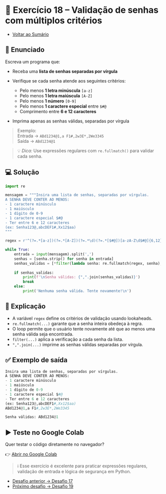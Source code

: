 # 🐍 Exercício 18 – Validação de senhas com múltiplos critérios

- [Voltar ao Sumário](../SUMARIO.md)  

## 🧩 Enunciado

Escreva um programa que:

- Receba uma **lista de senhas separadas por vírgula**  
- Verifique se cada senha atende aos seguintes critérios:
  - Pelo menos **1 letra minúscula** `[a-z]`
  - Pelo menos **1 letra maiúscula** `[A-Z]`
  - Pelo menos **1 número** `[0-9]`
  - Pelo menos **1 caractere especial** entre `$#@`
  - Comprimento entre **6 e 12 caracteres**

- Imprima apenas as senhas válidas, separadas por vírgula

> Exemplo:  
Entrada → `ABd1234@1,a F1#,2w3E*,2We3345`  
Saída → `ABd1234@1`

> 💡 *Dica:* Use expressões regulares com `re.fullmatch()` para validar cada senha.

## 💻 Solução

```python
import re

mensagem = """Insira uma lista de senhas, separadas por vírgulas.
A SENHA DEVE CONTER AO MENOS:
- 1 caractere minúsculo
- 1 maiúsculo
- 1 dígito de 0-9
- 1 caractere especial $#@
- Ter entre 6 e 12 caracteres
(ex: Senha123@,abcDEF1#,Xx12$aa)
"""

regex = r'^(?=.*[a-z])(?=.*[A-Z])(?=.*\d)(?=.*[$#@])[a-zA-Z\d$#@]{6,12}$'

while True:
    entrada = input(mensagem).split(',')
    senhas = [senha.strip() for senha in entrada]
    senhas_validas = [*filter(lambda senha: re.fullmatch(regex, senha), senhas)]
    
    if senhas_validas:
        print(f'\nSenha válidas: {",".join(senhas_validas)}')
        break
    else:
        print('Nenhuma senha válida. Tente novamente!\n')
```

## 🧠 Explicação

- A variável `regex` define os critérios de validação usando lookaheads.
- `re.fullmatch(...)` garante que a senha inteira obedeça à regra.
- O loop permite que o usuário tente novamente até que ao menos uma senha válida seja encontrada.
- `filter(...)` aplica a verificação a cada senha da lista.
- `",".join(...)` imprime as senhas válidas separadas por vírgula.

## ✅ Exemplo de saída

```python
Insira uma lista de senhas, separadas por vírgulas.
A SENHA DEVE CONTER AO MENOS:
- 1 caractere minúsculo
- 1 maiúsculo
- 1 dígito de 0-9
- 1 caractere especial $#@
- Ter entre 6 e 12 caracteres
(ex: Senha123@,abcDEF1#,Xx12$aa)
ABd1234@1,a F1#,2w3E*,2We3345

Senha válidas: ABd1234@1
```

## ▶️ Teste no Google Colab

Quer testar o código diretamente no navegador?

👉 <a href="https://colab.research.google.com/drive/1r7iSdjO4OPO8BtV0D2usE65zxa-DLP8r?usp=sharing" target="_blank">Abrir no Google Colab</a>

> ℹ️ Esse exercício é excelente para praticar expressões regulares, validação de entrada e lógica de segurança em Python.

- [Desafio anterior → Desafio 17](./desafio_17.md)  
- [Próximo desafio → Desafio 19](./desafio_19.md)